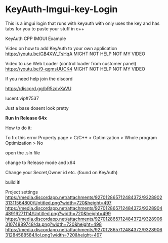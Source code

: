 # KeyAuth-Imgui-key-Login
This is a imgui login that runs with keyauth with only uses the key and has tabs for you to paste your stuff in c++


KeyAuth CPP IMGUI Example

Video on how to add KeyAuth to your own application https://youtu.be/GB4XW_TsHqA
MIGHT NOT HELP NOT MY VIDEO

Video to use Web Loader (control loader from customer panel) https://youtu.be/9-qgmsUUCK4
MIGHT NOT HELP NOT MY VIDEO


If you need help join the discord

https://discord.gg/bR5zdvXaVU

lucent.vip#7537

Just a base dosent look pretty


**Run**
**In**
**Release 64x**



How to do it:

To fix this error
Property page > C/C++ > Optimization > Whole program Optimization > No

open the .sln file

change to Release mode and x64

Change your Secret,Owner id etc. (found on KeyAuth)

build it!


Project settings
https://media.discordapp.net/attachments/927012865712484372/932890231311564800/Untitled.png?width=720&height=497
https://media.discordapp.net/attachments/927012865712484372/932890448916271114/Untitled.png?width=720&height=499
https://media.discordapp.net/attachments/927012865712484372/932890631074889748/da.png?width=720&height=498
https://media.discordapp.net/attachments/927012865712484372/932890631284588584/lol.png?width=720&height=497
